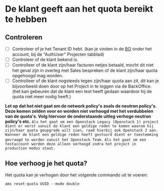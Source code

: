 <h1> De klant geeft aan het quota bereikt te hebben </h1>

<h2> Controleren </h2>

 - [ ]  Controleer of je het Tenant ID hebt. (kan je vinden in de [BO](https://bo.infra.cloudvps.com/) onder het account, bij de "AuthUser" Projecten tabblad)
  - [ ]  Controleer of de klant bekend is.
  - [ ]  Controlleer of de klant zijn/haar facturen netjes betaald, mocht dit niet het geval zijn in overleg met Sales bespreken of de klant zijn/haar quota opgehoogd mag worden.
  - [ ]  Controlleer of de klant nogsteeds tegen zijn/haar quota aan zit, dit kan je bijvoorbeeld doen door op het Project in te loggen via de BackOffice. (het kan gebeuren dat de klant een test heeft gedaan waardoor hij de quota niet meer nodig heeft.)

**Let op dat het niet gaat om de network policy's zoals de neutron policy's. Deze komen zelden voor en worden niet verhoogd met het verdubbelen van de quota's. Volg hiervoor de onderstaande uitleg verhoge neutron policy's etc.**
`Als het gaat om een Openstack Legacy (Openstack 1) project dient er eerst vanuit de klant een geldige reden te komen waarom hij zijn/haar quota geupgrade wilt zien, raad hierbij ook Openstack 2 aan. Wanneer de klant een geldige reden heeft gestuurd dient er toestemming gevraagd te worden vanuit het Openstack Team.`
`Als het gaat om een testaccount worden deze alleen verhoogd zodra het project in production modus staat.`

<h2> Hoe verhoog je het quota? </h2>

Het quota kan je verhogen door het volgende commando uit te voeren:

```
ams reset-quota UUID --mode double
```